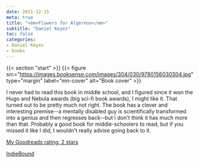 ```yaml
---
date: 2011-12-15
meta: true
title: "<em>Flowers for Algernon</em>"
subtitle: "Daniel Keyes"
toc: false
categories:
- Daniel Keyes
- books
---
```


{{< section "start" >}}
{{< figure src="https://images.booksense.com/images/304/030/9780156030304.jpg" type="margin" label="mn-cover" alt="Book cover" >}}

I never had to read this book in middle school, and I figured since it won the Hugo and Nebula awards (big sci-fi book awards), I might like it. That turned out to be pretty much not right. The book has a clever and interesting premise--a mentally disabled guy is scientifically transformed into a genius and then regresses back--but I don't think it has much more than that. Probably a good book for middle-schoolers to read, but if you missed it like I did, I wouldn't really advise going back to it.

[My Goodreads rating: 2 stars](https://www.goodreads.com/review/show/243252919)  

[IndieBound](https://www.indiebound.org/book/9780156030304)
